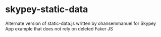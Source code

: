 # skypey-static-data
Alternate version of static-data.js written by ohansemmanuel for Skypey App example that does not rely on deleted Faker JS
